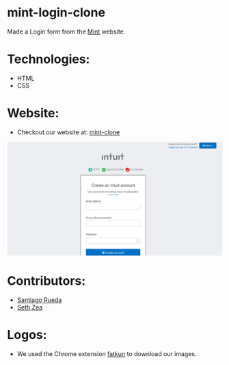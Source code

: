 # mint-login-clone

Made a Login form from the [Mint](https://accounts.intuit.com/signup.html?offering_id=Intuit.ifs.mint&namespace_id=50000026&redirect_url=https%3A%2F%2Fmint.intuit.com%2Foverview.event%3Futm_medium%3Ddirect%26cta%3Dhero_sign_up_free_ProspectWeb%26ivid%3D5318c11c-1546-4c65-ab97-3436bfe50ca9%26adobe_mc%3DMCMID%253D43641149033309082481467410235377355694%257CMCAID%253D2EEFF9590515F7D0-60000AB553644891%257CMCORGID%253D969430F0543F253D0A4C98C6%252540AdobeOrg%257CTS%253D1575043310%26ivid%3D5318c11c-1546-4c65-ab97-3436bfe50ca9) website.

# Technologies:
- HTML
- CSS

# Website:
- Checkout our website at: [mint-clone](https://srueda27.github.io/mint-login-clone/)

![alt text](https://github.com/srueda27/mint-login-clone/blob/development/images/inuit.png?raw=true)

# Contributors:
- [Santiago Rueda](https://github.com/srueda27)
- [Seth Zea](https://github.com/sz16900)

# Logos:
- We used the Chrome extension [fatkun](https://chrome.google.com/webstore/detail/fatkun-batch-download-ima/nnjjahlikiabnchcpehcpkdeckfgnohf?hl=en) to download our images.
